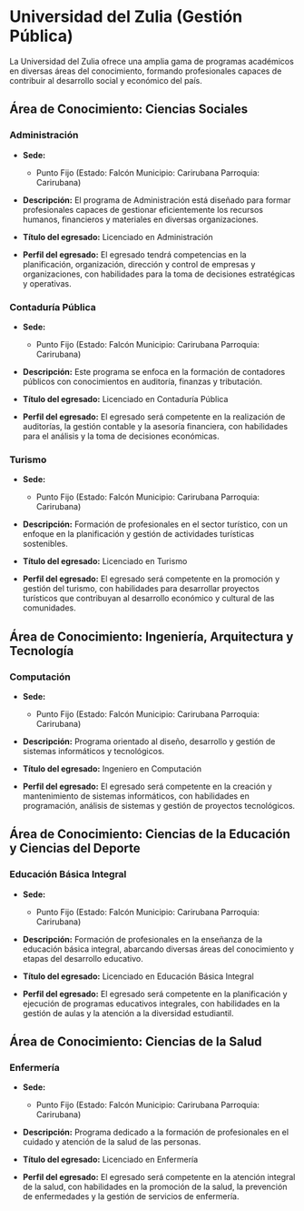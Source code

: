 # Universidad del Zulia (Gestión Pública)

La Universidad del Zulia ofrece una amplia gama de programas académicos en diversas áreas del conocimiento, formando profesionales capaces de contribuir al desarrollo social y económico del país.

## Área de Conocimiento: Ciencias Sociales

### Administración

* **Sede:** 
  * Punto Fijo (Estado: Falcón Municipio: Carirubana Parroquia: Carirubana)

* **Descripción:** 
  El programa de Administración está diseñado para formar profesionales capaces de gestionar eficientemente los recursos humanos, financieros y materiales en diversas organizaciones.

* **Título del egresado:** 
  Licenciado en Administración

* **Perfil del egresado:** 
  El egresado tendrá competencias en la planificación, organización, dirección y control de empresas y organizaciones, con habilidades para la toma de decisiones estratégicas y operativas.

### Contaduría Pública

* **Sede:** 
  * Punto Fijo (Estado: Falcón Municipio: Carirubana Parroquia: Carirubana)

* **Descripción:** 
  Este programa se enfoca en la formación de contadores públicos con conocimientos en auditoría, finanzas y tributación.

* **Título del egresado:** 
  Licenciado en Contaduría Pública

* **Perfil del egresado:** 
  El egresado será competente en la realización de auditorías, la gestión contable y la asesoría financiera, con habilidades para el análisis y la toma de decisiones económicas.

### Turismo

* **Sede:** 
  * Punto Fijo (Estado: Falcón Municipio: Carirubana Parroquia: Carirubana)

* **Descripción:** 
  Formación de profesionales en el sector turístico, con un enfoque en la planificación y gestión de actividades turísticas sostenibles.

* **Título del egresado:** 
  Licenciado en Turismo

* **Perfil del egresado:** 
  El egresado será competente en la promoción y gestión del turismo, con habilidades para desarrollar proyectos turísticos que contribuyan al desarrollo económico y cultural de las comunidades.

## Área de Conocimiento: Ingeniería, Arquitectura y Tecnología

### Computación

* **Sede:** 
  * Punto Fijo (Estado: Falcón Municipio: Carirubana Parroquia: Carirubana)

* **Descripción:** 
  Programa orientado al diseño, desarrollo y gestión de sistemas informáticos y tecnológicos.

* **Título del egresado:** 
  Ingeniero en Computación

* **Perfil del egresado:** 
  El egresado será competente en la creación y mantenimiento de sistemas informáticos, con habilidades en programación, análisis de sistemas y gestión de proyectos tecnológicos.

## Área de Conocimiento: Ciencias de la Educación y Ciencias del Deporte

### Educación Básica Integral

* **Sede:** 
  * Punto Fijo (Estado: Falcón Municipio: Carirubana Parroquia: Carirubana)

* **Descripción:** 
  Formación de profesionales en la enseñanza de la educación básica integral, abarcando diversas áreas del conocimiento y etapas del desarrollo educativo.

* **Título del egresado:** 
  Licenciado en Educación Básica Integral

* **Perfil del egresado:** 
  El egresado será competente en la planificación y ejecución de programas educativos integrales, con habilidades en la gestión de aulas y la atención a la diversidad estudiantil.

## Área de Conocimiento: Ciencias de la Salud

### Enfermería

* **Sede:** 
  * Punto Fijo (Estado: Falcón Municipio: Carirubana Parroquia: Carirubana)

* **Descripción:** 
  Programa dedicado a la formación de profesionales en el cuidado y atención de la salud de las personas.

* **Título del egresado:** 
  Licenciado en Enfermería

* **Perfil del egresado:** 
  El egresado será competente en la atención integral de la salud, con habilidades en la promoción de la salud, la prevención de enfermedades y la gestión de servicios de enfermería.
